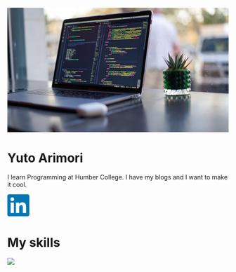 ![This is programming images.](/images/programming.jpg)
# Yuto Arimori
I learn Programming at Humber College.
I have my blogs and I want to make it cool.

<a href="https://www.linkedin.com/in/yarimori/"><img style="height: 50px; width: 50px;" src="images/linkedin.png" alt="LinkedIn"></a>

# My skills

<img src="https://skillicons.dev/icons?i=html,css,js,cs, mysql,github,vscode" /> <br /><br />